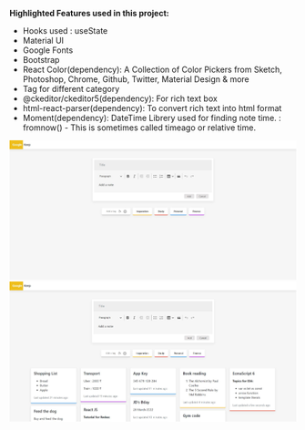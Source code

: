 <b>Highlighted Features used in this project:</b>

- Hooks used : useState
- Material UI
- Google Fonts
- Bootstrap
- React Color(dependency): A Collection of Color Pickers from Sketch, Photoshop, Chrome, Github, Twitter, Material Design & more
- Tag for different category
- @ckeditor/ckeditor5(dependency): For rich text box
- html-react-parser(dependency): To convert rich text into html format
- Moment(dependency): DateTime Librery used for finding note time.
                    : fromnow() - This is sometimes called timeago or relative time.

<img src="Output1.jpg"/>
<img src="Output2.jpg"/>

